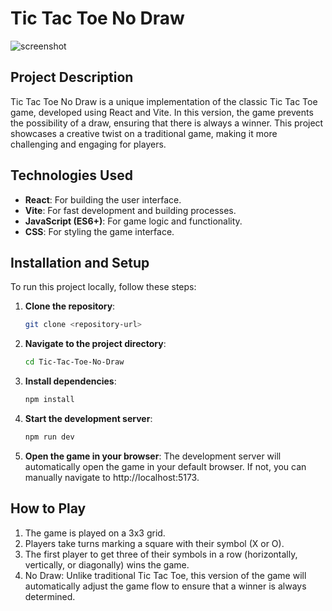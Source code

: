 # Tic Tac Toe No Draw

![screenshot](https://github.com/user-attachments/assets/f933e55f-48da-49f7-bf2d-edcae16b9d32)

## Project Description

Tic Tac Toe No Draw is a unique implementation of the classic Tic Tac Toe game, developed using React and Vite. In this version, the game prevents the possibility of a draw, ensuring that there is always a winner. This project showcases a creative twist on a traditional game, making it more challenging and engaging for players.

## Technologies Used

- **React**: For building the user interface.
- **Vite**: For fast development and building processes.
- **JavaScript (ES6+)**: For game logic and functionality.
- **CSS**: For styling the game interface.

## Installation and Setup

To run this project locally, follow these steps:

1. **Clone the repository**:
   ```bash
   git clone <repository-url>
2. **Navigate to the project directory**:
    ```bash
    cd Tic-Tac-Toe-No-Draw
3. **Install dependencies**:
    ```bash
    npm install
4. **Start the development server**:
    ```bash
    npm run dev
5. **Open the game in your browser**: The development server will automatically open the game in your default browser. If not, you can manually navigate to http://localhost:5173.
## How to Play
1. The game is played on a 3x3 grid.
2. Players take turns marking a square with their symbol (X or O).
3. The first player to get three of their symbols in a row (horizontally, vertically, or diagonally) wins the game.
4. No Draw: Unlike traditional Tic Tac Toe, this version of the game will automatically adjust the game flow to ensure that a winner is always determined.

